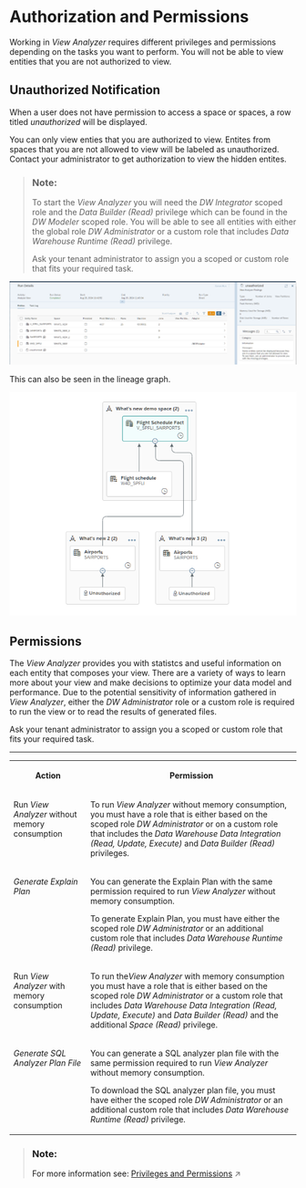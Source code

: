 <!-- loioe5f9e8172d0340528c6bd1696d321e40 -->

# Authorization and Permissions

Working in *View Analyzer* requires different privileges and permissions depending on the tasks you want to perform. You will not be able to view entities that you are not authorized to view.



<a name="loioe5f9e8172d0340528c6bd1696d321e40__section_u52_mvf_scc"/>

## Unauthorized Notification

When a user does not have permission to access a space or spaces, a row titled *unauthorized* will be displayed.

You can only view enties that you are authorized to view. Entites from spaces that you are not allowed to view will be labeled as unauthorized. Contact your administrator to get authorization to view the hidden entites.

> ### Note:  
> To start the *View Analyzer* you will need the *DW Integrator* scoped role and the *Data Builder \(Read\)* privilege which can be found in the *DW Modeler* scoped role. You will be able to see all entities with either the global role *DW Administrator* or a custom role that includes *Data Warehouse Runtime \(Read\)* privilege.
> 
> Ask your tenant administrator to assign you a scoped or custom role that fits your required task.

![](images/Cross-space_view_analyzer_8_unauthorized_db36e49.png)

This can also be seen in the lineage graph.

![](images/Cross-space_unauthorized_lineage_9_61a8d4d.png)



<a name="loioe5f9e8172d0340528c6bd1696d321e40__section_l4f_svf_scc"/>

## Permissions

The *View Analyzer* provides you with statistcs and useful information on each entity that composes your view. There are a variety of ways to learn more about your view and make decisions to optimize your data model and performance. Due to the potential sensitivity of information gathered in *View Analyzer*, either the *DW Administrator* role or a custom role is required to run the view or to read the results of generated files.

Ask your tenant administrator to assign you a scoped or custom role that fits your required task.

****


<table>
<tr>
<th valign="top">

Action

</th>
<th valign="top">

Permission

</th>
</tr>
<tr>
<td valign="top">

Run *View Analyzer* without memory consumption

</td>
<td valign="top">

To run *View Analyzer* without memory consumption, you must have a role that is either based on the scoped role *DW Administrator* or on a custom role that includes the *Data Warehouse Data Integration \(Read, Update, Execute\)* and *Data Builder \(Read\)* privileges.

</td>
</tr>
<tr>
<td valign="top">

*Generate Explain Plan* 

</td>
<td valign="top">

You can generate the Explain Plan with the same permission required to run *View Analyzer* without memory consumption.

To generate Explain Plan, you must have either the scoped role *DW Administrator* or an additional custom role that includes *Data Warehouse Runtime \(Read\)* privilege.

</td>
</tr>
<tr>
<td valign="top">

Run *View Analyzer* with memory consumption

</td>
<td valign="top">

To run the*View Analyzer* with memory consumption you must have a role that is either based on the scoped role *DW Administrator* or a custom role that includes *Data Warehouse Data Integration \(Read, Update, Execute\)* and *Data Builder \(Read\)* and the additional *Space \(Read\)* privilege.

</td>
</tr>
<tr>
<td valign="top">

*Generate SQL Analyzer Plan File* 

</td>
<td valign="top">

You can generate a SQL analyzer plan file with the same permission required to run *View Analyzer* without memory consumption.

To download the SQL analyzer plan file, you must have either the scoped role *DW Administrator* or an additional custom role that includes *Data Warehouse Runtime \(Read\)* privilege.

</td>
</tr>
</table>

> ### Note:  
> For more information see: [Privileges and Permissions](https://help.sap.com/viewer/935116dd7c324355803d4b85809cec97/DEV_CURRENT/en-US/d7350c6823a14733a7a5727bad8371aa.html "A privilege represents a task or an area in SAP Datasphere and can be assigned to a specific role. The actions that can be performed in the area are determined by the permissions assigned to a privilege.") :arrow_upper_right:

